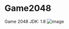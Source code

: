 # Game2048
Game 2048
JDK: 1.8
![image](https://user-images.githubusercontent.com/80469671/131144567-e35471d1-3161-43b9-baf5-6c3999cf3089.png)

